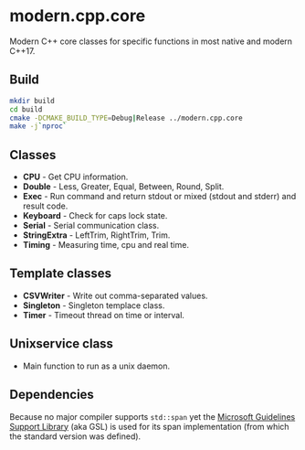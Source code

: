 # modern.cpp.core
Modern C++ core classes for specific functions in most native and modern C++17.

## Build
```bash
mkdir build
cd build
cmake -DCMAKE_BUILD_TYPE=Debug|Release ../modern.cpp.core
make -j`nproc`
```

## Classes
- **CPU** - Get CPU information.
- **Double** - Less, Greater, Equal, Between, Round, Split.
- **Exec** - Run command and return stdout or mixed (stdout and stderr) and result code.
- **Keyboard** - Check for caps lock state.
- **Serial** - Serial communication class.
- **StringExtra** - LeftTrim, RightTrim, Trim.
- **Timing** - Measuring time, cpu and real time.

## Template classes
- **CSVWriter** - Write out comma-separated values.
- **Singleton** - Singleton templace class.
- **Timer** - Timeout thread on time or interval.

## Unixservice class
- Main function to run as a unix daemon.

## Dependencies
Because no major compiler supports `std::span` yet the [Microsoft Guidelines Support Library](https://github.com/Microsoft/GSL) (aka GSL) is used for its span implementation (from which the standard version was defined).
